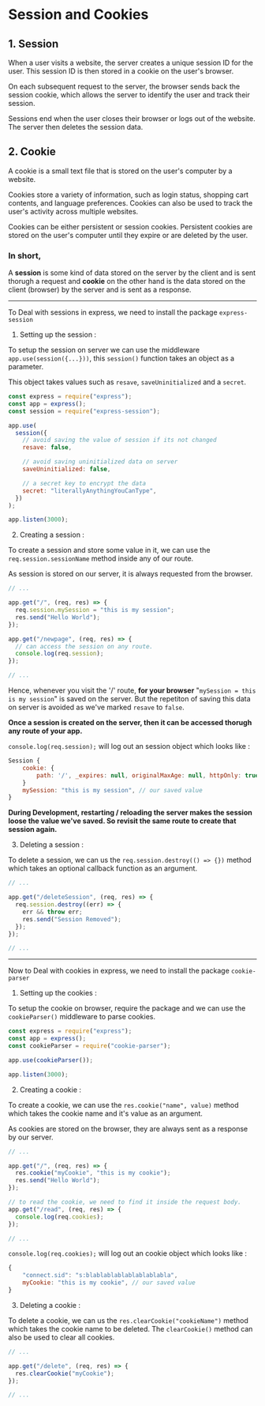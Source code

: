 # Session and Cookies

## 1. Session

When a user visits a website, the server creates a unique session ID for the user. This session ID is then stored in a cookie on the user's browser.

On each subsequent request to the server, the browser sends back the session cookie, which allows the server to identify the user and track their session.

Sessions end when the user closes their browser or logs out of the website. The server then deletes the session data.

## 2. Cookie

A cookie is a small text file that is stored on the user's computer by a website.

Cookies store a variety of information, such as login status, shopping cart contents, and language preferences. Cookies can also be used to track the user's activity across multiple websites.

Cookies can be either persistent or session cookies. Persistent cookies are stored on the user's computer until they expire or are deleted by the user.

### In short,

A **session** is some kind of data stored on the server by the client and is sent thorugh a request and **cookie** on the other hand is the data stored on the client (browser) by the server and is sent as a response.

---

To Deal with sessions in express, we need to install the package `express-session`

1. Setting up the session :

To setup the session on server we can use the middleware `app.use(session({...}))`, this `session()` function takes an object as a parameter.

This object takes values such as `resave`, `saveUninitialized` and a `secret`.

```js
const express = require("express");
const app = express();
const session = require("express-session");

app.use(
  session({
    // avoid saving the value of session if its not changed
    resave: false,

    // avoid saving uninitialized data on server
    saveUninitialized: false,

    // a secret key to encrypt the data
    secret: "literallyAnythingYouCanType",
  })
);

app.listen(3000);
```

2. Creating a session :

To create a session and store some value in it, we can use the `req.session.sessionName` method inside any of our route.

As session is stored on our server, it is always requested from the browser.

```js
// ...

app.get("/", (req, res) => {
  req.session.mySession = "this is my session";
  res.send("Hello World");
});

app.get("/newpage", (req, res) => {
  // can access the session on any route.
  console.log(req.session);
});

// ...
```

Hence, whenever you visit the '/' route, **for your browser** "`mySession = this is my session`" is saved on the server. But the repetiton of saving this data on server is avoided as we've marked `resave` to `false`.

**Once a session is created on the server, then it can be accessed thorugh any route of your app.**

`console.log(req.session);` will log out an session object which looks like :

```js
Session {
    cookie: {
        path: '/', _expires: null, originalMaxAge: null, httpOnly: true
    }
    mySession: "this is my session", // our saved value
}
```

**During Development, restarting / reloading the server makes the session loose the value we've saved. So revisit the same route to create that session again.**

3. Deleting a session :

To delete a session, we can us the `req.session.destroy(() => {})` method which takes an optional callback function as an argument.

```js
// ...

app.get("/deleteSession", (req, res) => {
  req.session.destroy((err) => {
    err && throw err;
    res.send("Session Removed");
  });
});

// ...
```

---

Now to Deal with cookies in express, we need to install the package `cookie-parser`

1. Setting up the cookies :

To setup the cookie on browser, require the package and we can use the `cookieParser()` middleware to parse cookies.

```js
const express = require("express");
const app = express();
const cookieParser = require("cookie-parser");

app.use(cookieParser());

app.listen(3000);
```

2. Creating a cookie :

To create a cookie, we can use the `res.cookie("name", value)` method which takes the cookie name and it's value as an argument.

As cookies are stored on the browser, they are always sent as a response by our server.

```js
// ...

app.get("/", (req, res) => {
  res.cookie("myCookie", "this is my cookie");
  res.send("Hello World");
});

// to read the cookie, we need to find it inside the request body.
app.get("/read", (req, res) => {
  console.log(req.cookies);
});

// ...
```

`console.log(req.cookies);` will log out an cookie object which looks like :

```js
{
    "connect.sid": "s:blablablablablablablabla",
    myCookie: "this is my cookie", // our saved value
}
```

3. Deleting a cookie :

To delete a cookie, we can us the `res.clearCookie("cookieName")` method which takes the cookie name to be deleted. The `clearCookie()` method can also be used to clear all cookies.

```js
// ...

app.get("/delete", (req, res) => {
  res.clearCookie("myCookie");
});

// ...
```

